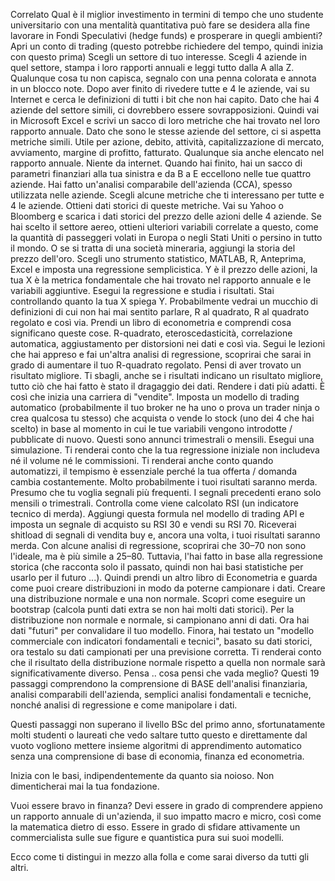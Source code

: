 Correlato
Qual è il miglior investimento in termini di tempo che uno studente universitario con una mentalità quantitativa può fare se desidera alla fine lavorare in Fondi Speculativi (hedge funds) e prosperare in quegli ambienti?
Apri un conto di trading (questo potrebbe richiedere del tempo, quindi inizia con questo prima)
Scegli un settore di tuo interesse.
Scegli 4 aziende in quel settore, stampa i loro rapporti annuali e leggi tutto dalla A alla Z.
Qualunque cosa tu non capisca, segnalo con una penna colorata e annota in un blocco note.
Dopo aver finito di rivedere tutte e 4 le aziende, vai su Internet e cerca le definizioni di tutti i bit che non hai capito. Dato che hai 4 aziende del settore simili, ci dovrebbero essere sovrapposizioni.
Quindi vai in Microsoft Excel e scrivi un sacco di loro metriche che hai trovato nel loro rapporto annuale. Dato che sono le stesse aziende del settore, ci si aspetta metriche simili. Utile per azione, debito, attività, capitalizzazione di mercato, avviamento, margine di profitto, fatturato. Qualunque sia anche elencato nel rapporto annuale. Niente da internet. Quando hai finito, hai un sacco di parametri finanziari alla tua sinistra e da B a E eccellono nelle tue quattro aziende. Hai fatto un'analisi comparabile dell'azienda (CCA), spesso utilizzata nelle aziende.
Scegli alcune metriche che ti interessano per tutte e 4 le aziende. Ottieni dati storici di queste metriche.
Vai su Yahoo o Bloomberg e scarica i dati storici del prezzo delle azioni delle 4 aziende.
Se hai scelto il settore aereo, ottieni ulteriori variabili correlate a questo, come la quantità di passeggeri volati in Europa o negli Stati Uniti o persino in tutto il mondo. O se si tratta di una società mineraria, aggiungi la storia del prezzo dell'oro.
Scegli uno strumento statistico, MATLAB, R, Anteprima, Excel e imposta una regressione semplicistica. Y è il prezzo delle azioni, la tua X è la metrica fondamentale che hai trovato nel rapporto annuale e le variabili aggiuntive.
Esegui la regressione e studia i risultati. Stai controllando quanto la tua X spiega Y. Probabilmente vedrai un mucchio di definizioni di cui non hai mai sentito parlare, R al quadrato, R al quadrato regolato e così via.
Prendi un libro di econometria e comprendi cosa significano queste cose. R-quadrato, eteroscedasticità, correlazione automatica, aggiustamento per distorsioni nei dati e così via.
Segui le lezioni che hai appreso e fai un'altra analisi di regressione, scoprirai che sarai in grado di aumentare il tuo R-quadrato regolato. Pensi di aver trovato un risultato migliore. Ti sbagli, anche se i risultati indicano un risultato migliore, tutto ciò che hai fatto è stato il dragaggio dei dati. Rendere i dati più adatti. È così che inizia una carriera di "vendite".
Imposta un modello di trading automatico (probabilmente il tuo broker ne ha uno o prova un trader ninja o crea qualcosa tu stesso) che acquista o vende lo stock (uno dei 4 che hai scelto) in base al momento in cui le tue variabili vengono introdotte / pubblicate di nuovo. Questi sono annunci trimestrali o mensili. Esegui una simulazione.
Ti renderai conto che la tua regressione iniziale non includeva né il volume né le commissioni. Ti renderai anche conto quando automatizzi, il tempismo è essenziale perché la tua offerta / domanda cambia costantemente.
Molto probabilmente i tuoi risultati saranno merda.
Presumo che tu voglia segnali più frequenti. I segnali precedenti erano solo mensili o trimestrali. Controlla come viene calcolato RSI (un indicatore tecnico di merda). Aggiungi questa formula nel modello di trading API e imposta un segnale di acquisto su RSI 30 e vendi su RSI 70. Riceverai shitload di segnali di vendita buy e, ancora una volta, i tuoi risultati saranno merda. Con alcune analisi di regressione, scoprirai che 30–70 non sono l'ideale, ma è più simile a 25–80. Tuttavia, l'hai fatto in base alla regressione storica (che racconta solo il passato, quindi non hai basi statistiche per usarlo per il futuro ...).
Quindi prendi un altro libro di Econometria e guarda come puoi creare distribuzioni in modo da poterne campionare i dati. Creare una distribuzione normale e una non normale. Scopri come eseguire un bootstrap (calcola punti dati extra se non hai molti dati storici). Per la distribuzione non normale e normale, si campionano anni di dati. Ora hai dati "futuri" per convalidare il tuo modello.
Finora, hai testato un "modello commerciale con indicatori fondamentali e tecnici", basato su dati storici, ora testalo su dati campionati per una previsione corretta. Ti renderai conto che il risultato della distribuzione normale rispetto a quella non normale sarà significativamente diverso. Pensa .. cosa pensi che vada meglio?
Questi 19 passaggi comprendono la comprensione di BASE dell'analisi finanziaria, analisi comparabili dell'azienda, semplici analisi fondamentali e tecniche, nonché analisi di regressione e come manipolare i dati.

Questi passaggi non superano il livello BSc del primo anno, sfortunatamente molti studenti o laureati che vedo saltare tutto questo e direttamente dal vuoto vogliono mettere insieme algoritmi di apprendimento automatico senza una comprensione di base di economia, finanza ed econometria.

Inizia con le basi, indipendentemente da quanto sia noioso. Non dimenticherai mai la tua fondazione.

Vuoi essere bravo in finanza? Devi essere in grado di comprendere appieno un rapporto annuale di un'azienda, il suo impatto macro e micro, così come la matematica dietro di esso. Essere in grado di sfidare attivamente un commercialista sulle sue figure e quantistica pura sui suoi modelli.

Ecco come ti distingui in mezzo alla folla e come sarai diverso da tutti gli altri.
